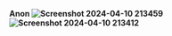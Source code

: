 <b> Anon <b>
![Screenshot 2024-04-10 213459](https://github.com/Nilesh-Bhoi23/My-Bootstrap-Websites/assets/147185281/51e53322-21ed-4100-9fd7-5675c590344d)
![Screenshot 2024-04-10 213412](https://github.com/Nilesh-Bhoi23/My-Bootstrap-Websites/assets/147185281/08d21329-aa9e-4f1a-9f9c-4c89dfff1b3d)
